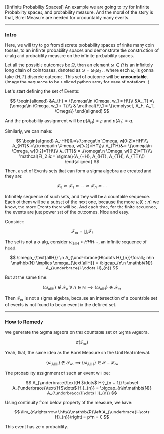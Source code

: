 [[Infinite Probability Spaces]]
An example we are going to try for Infinite Probability spaces, and probability measure. And the moral of the story is that, Borel Measure are needed for uncountably many events. 


---
### **Intro**

Here, we will try to go from discrete probability spaces of finite many coin tosses, to an infinite probability spaces and demonstrate the construction of $\sigma$-alg and probability measure on the infinite probability spaces. 

Let all the possible outcomes be $\Omega$, then an element $\omega \in \Omega$ is an infinitely long chain of coin tosses, denoted as $\omega = \omega_1\omega_2...$ where each $\omega_i$ is gonna take $\{H, T\}$ discrete outcome. This set of outcome will be **uncountable**. (Image the sequence to be a sliced python array for ease of notations. )

Let's start defining the set of Events: 

$$
\begin{aligned}
    &A_{H}:= \{\omega\in \Omega, w_1 = H\}\\
    &A_{T}:=\{\omega\in \Omega, w_1 = T\}\\
    & \mathcal{F}_1 = \{\emptyset, A_H, A_T, \Omega\}
\end{aligned}
$$

And the probability assignment will be $p(A_H) = p$ and $p(A_T) = q$. 

Similarly, we can make: 

$$
\begin{aligned}
    A_{HH}&:=\{\omega\in \Omega, w[0:2]=HH\}\\
    A_{HT}&:=\{\omega\in \Omega, w[0:2]=HT\}\\
    A_{TH}&:= \{\omega\in \Omega, w[0:2]=TH\}\\
    A_{TT}&:= \{\omega\in \Omega, w[0:2]=TT\}\\
    \mathcal{F}_2 &:= \sigma(\{A_{HH}, A_{HT}, A_{TH}, A_{TT}\})
\end{aligned}
$$

Then, a set of Events sets that can form a sigma algebra are created and they are: 

$$
\mathcal{F}_0 \subset \mathcal{F}_1\subset \cdots \subset \mathcal{F}_n \subset \cdots
$$

Infinitely sequence of such sets, and they will be a countable sequence. Each of them will be a subset of the next one, because the more $\omega [0:n]$ we know, the more Events there will be. And each time, for the finite sequence, the events are just power set of the outcomes. Nice and easy. 

Consider: 

$$
\mathcal{F}_\infty = \bigcup_i \mathcal{F}_i
$$

The set is not a $\sigma$-alg, consider $\omega_{\text{allH}} = HHH\cdots$, an infinite sequence of head. 

$$
\omega_{\text{allH}} \in A_{\underbrace{H\cdots H}_{n}}\forall\; n\in \mathbb{N} \implies 
\omega_{\text{allH}} = \bigcap_{n\in \mathbb{N}} A_{\underbrace{H\cdots H}_{n}}
$$

But at the same time: 

$$
\{\omega_{\text{allH}}\}\not\in \mathcal{F}_n\; \forall\; n\in\mathbb{N}\implies \{\omega_{\text{allH}}\}\not\in \mathcal{F}_\infty
$$

Then $\mathcal{F}_\infty$ is not a sigma algebra, because an intersection of a countable set of events is not found to be an event in the defined set. 

---
### **How to Remedy**

We generate the Sigma algebra on this countable set of Sigma Algebra. 

$$
\sigma(\mathcal{F}_\infty)
$$

Yeah, that, the same idea as the Borel Measure on the Unit Real interval. 

$$
\{\omega_{\text{AllH}}\} \not\in \mathcal{F}_\infty \implies 
\{\omega_{\text{AllH}}\} \in \mathcal{F} - \mathcal{F}_\infty
$$

The probability assignment of such an event will be: 

$$
A_{\underbrace{\text{H $\dots$ H}}_{n + 1}}
\subset
A_{\underbrace{\text{H $\dots$ H}}_{n}} = 
\bigcap_{n\in\mathbb{N}} A_{\underbrace{H\dots H}_{n}}
$$

Using continuity from below property of the measure, we have: 

$$
\lim_{n\rightarrow \infty}\mathbb{P}\left(A_{\underbrace{H\dots H}_{n}}\right) = p^n = 0
$$

This event has zero probability. 
